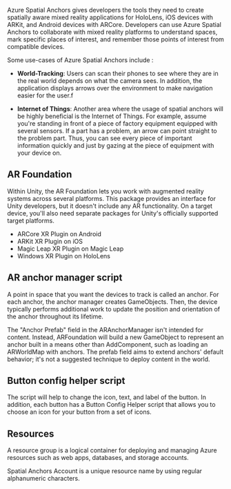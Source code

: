 Azure Spatial Anchors gives developers the tools they need to create spatially aware mixed reality applications for HoloLens, iOS devices with ARKit, and Android devices with ARCore.
Developers can use Azure Spatial Anchors to collaborate with mixed reality platforms to understand spaces, mark specific places of interest, and remember those points of interest from compatible devices.

Some use-cases of Azure Spatial Anchors include :

* **World-Tracking**: Users can scan their phones to see where they are in the real world depends on what the camera sees. In addition, the application displays arrows over the environment to make navigation easier for the user.f

* **Internet of Things**: Another area where the usage of spatial anchors will be highly beneficial is the Internet of Things. For example, assume you're standing in front of a piece of factory equipment equipped with several sensors. If a part has a problem, an arrow can point straight to the problem part. Thus, you can see every piece of important information quickly and just by gazing at the piece of equipment with your device on.

## AR Foundation

Within Unity, the AR Foundation lets you work with augmented reality systems across several platforms. This package provides an interface for Unity developers, but it doesn't include any AR functionality. On a target device, you'll also need separate packages for Unity's officially supported target platforms.

* ARCore XR Plugin on Android
* ARKit XR Plugin on iOS
* Magic Leap XR Plugin on Magic Leap
* Windows XR Plugin on HoloLens

## AR anchor manager script

A point in space that you want the devices to track is called an anchor. For each anchor, the anchor manager creates GameObjects. Then, the device typically performs additional work to update the position and orientation of the anchor throughout its lifetime.

The "Anchor Prefab" field in the ARAnchorManager isn't intended for content. Instead, ARFoundation will build a new GameObject to represent an anchor built in a means other than AddComponent, such as loading an ARWorldMap with anchors. The prefab field aims to extend anchors' default behavior; it's not a suggested technique to deploy content in the world.

## Button config helper script

The script will help to change the icon, text, and label of the button. In addition, each button has a Button Config Helper script that allows you to choose an icon for your button from a set of icons.

## Resources

A resource group is a logical container for deploying and managing Azure resources such as web apps, databases, and storage accounts.

Spatial Anchors Account is a unique resource name by using regular alphanumeric characters.
